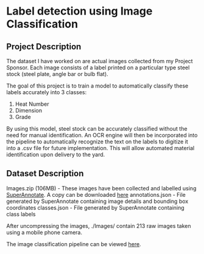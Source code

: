 # Label detection using Image Classification

## Project Description

The dataset I have worked on are actual images collected from my Project Sponsor. Each image consists of a label printed on a particular type steel stock (steel plate, angle bar or bulb flat).

The goal of this project is to train a model to automatically classify these labels accurately into 3 classes:
1) Heat Number
2) Dimension
3) Grade

By using this model, steel stock can be accurately classified without the need for manual identification. An OCR engine will then be incorporated into the pipeline to automatically recognize the text on the labels to digitize it into a .csv file for future implementation. This will allow automated material identification upon delivery to the yard.

## Dataset Description

Images.zip (106MB) - These images have been collected and labelled using [SuperAnnotate](https://superannotate.com/). A copy can be downloaded [here](https://drive.google.com/file/d/1R1IMp44zOlgXym914SHiDkuRCc2MObeU/view?usp=sharing)
annotations.json - File generated by SuperAnnotate containing image details and bounding box coordinates
classes.json - File generated by SuperAnnotate containing class labels

After uncompressing the images, ./Images/ contain 213 raw images taken using a mobile phone camera.

The image classification pipeline can be viewed [here]().
